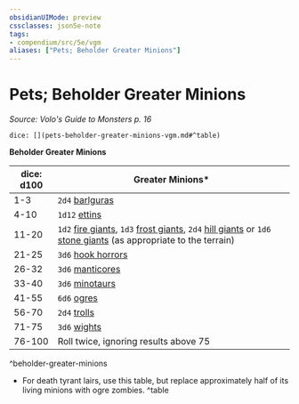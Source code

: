 ```yaml
---
obsidianUIMode: preview
cssclasses: json5e-note
tags:
- compendium/src/5e/vgm
aliases: ["Pets; Beholder Greater Minions"]
---
```

# Pets; Beholder Greater Minions
*Source: Volo's Guide to Monsters p. 16* 

`dice: [](pets-beholder-greater-minions-vgm.md#^table)`

**Beholder Greater Minions**

| dice: d100 | Greater Minions* |
|------------|------------------|
| 1-3 | `2d4` [barlguras](b_barlgura.md) |
| 4-10 | `1d12` [ettins](b_ettin.md) |
| 11-20 | `1d2` [fire giants](b_fire-giant.md), `1d3` [frost giants](b_frost-giant.md), `2d4` [hill giants](b_hill-giant.md) or `1d6` [stone giants](b_stone-giant.md) (as appropriate to the terrain) |
| 21-25 | `3d6` [hook horrors](b_hook-horror.md) |
| 26-32 | `3d6` [manticores](b_manticore.md) |
| 33-40 | `3d6` [minotaurs](b_minotaur.md) |
| 41-55 | `6d6` [ogres](b_ogre.md) |
| 56-70 | `2d4` [trolls](b_troll.md) |
| 71-75 | `3d6` [wights](compendium/bestiary/undead/wight.md) |
| 76-100 | Roll twice, ignoring results above 75 |
^beholder-greater-minions

* For death tyrant lairs, use this table, but replace approximately half of its living minions with ogre zombies.
^table